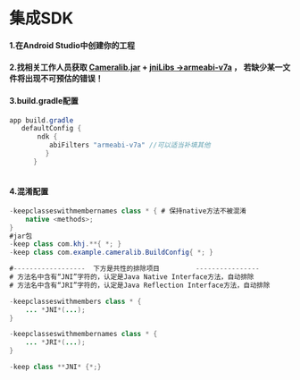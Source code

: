 # 集成SDK

#### 1.在Android Studio中创建你的工程

#### 2.找相关工作人员获取 **<u>Cameralib.jar</u>**  + **<u>jniLibs ->armeabi-v7a</u>** ， 若缺少某一文件将出现不可预估的错误！

#### 3.build.gradle配置

```java
app build.gradle
   defaultConfig {
       ndk {
          abiFilters "armeabi-v7a" //可以适当补填其他
         }
      } 
       
```



#### 4.混淆配置

```java
-keepclasseswithmembernames class * { # 保持native方法不被混淆
    native <methods>;
}
#jar包
-keep class com.khj.**{ *; }
-keep class com.example.cameralib.BuildConfig{ *; }

#------------------  下方是共性的排除项目         ----------------
# 方法名中含有“JNI”字符的，认定是Java Native Interface方法，自动排除
# 方法名中含有“JRI”字符的，认定是Java Reflection Interface方法，自动排除

-keepclasseswithmembers class * {
    ... *JNI*(...);
}

-keepclasseswithmembernames class * {
	... *JRI*(...);
}

-keep class **JNI* {*;}
```

